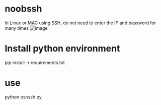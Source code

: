 # noobssh
In Linux or MAC using SSH, do not need to enter the IP and password for many times
 ![image](http://img.noobw.com/post-5fe10a50-be31-11e6-a18a-00163e0034f9.png)

# Install python environment
pip install -r requirements.txt

# use
python osnssh.py
